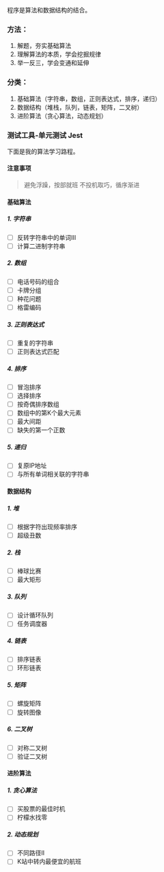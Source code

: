 程序是算法和数据结构的结合。

### 方法：
1. 解题，夯实基础算法
2. 理解算法的本质，学会挖掘规律
3. 举一反三，学会变通和延伸

### 分类：
1. 基础算法（字符串，数组，正则表达式，排序，递归）
2. 数据结构（堆栈，队列，链表，矩阵，二叉树）
3. 进阶算法（贪心算法，动态规划）

### 测试工具-单元测试 Jest

下面是我的算法学习路程。

#### 注意事项
> 避免浮躁，按部就班
> 不投机取巧，循序渐进

#### 基础算法 
##### 1. 字符串
- [ ] 反转字符串中的单词Ⅲ
- [ ] 计算二进制字符串
##### 2. 数组
- [ ] 电话号码的组合
- [ ] 卡牌分组
- [ ] 种花问题
- [ ] 格雷编码
##### 3. 正则表达式
- [ ] 重复的字符串
- [ ] 正则表达式匹配
##### 4. 排序
- [ ] 冒泡排序
- [ ] 选择排序
- [ ] 按奇偶排序数组
- [ ] 数组中的第K个最大元素
- [ ] 最大间距
- [ ] 缺失的第一个正数
##### 5. 递归
- [ ] 复原IP地址
- [ ] 与所有单词相关联的字符串

#### 数据结构
##### 1. 堆
- [ ] 根据字符出现频率排序
- [ ] 超级丑数
##### 2. 栈
- [ ] 棒球比赛
- [ ] 最大矩形
##### 3. 队列
- [ ] 设计循环队列
- [ ] 任务调度器
##### 4. 链表
- [ ] 排序链表
- [ ] 环形链表
##### 5. 矩阵
- [ ] 螺旋矩阵
- [ ] 旋转图像
##### 6. 二叉树
- [ ] 对称二叉树
- [ ] 验证二叉树

#### 进阶算法
##### 1. 贪心算法
- [ ] 买股票的最佳时机
- [ ] 柠檬水找零
##### 2. 动态规划
- [ ] 不同路径Ⅱ
- [ ] K站中转内最便宜的航班
